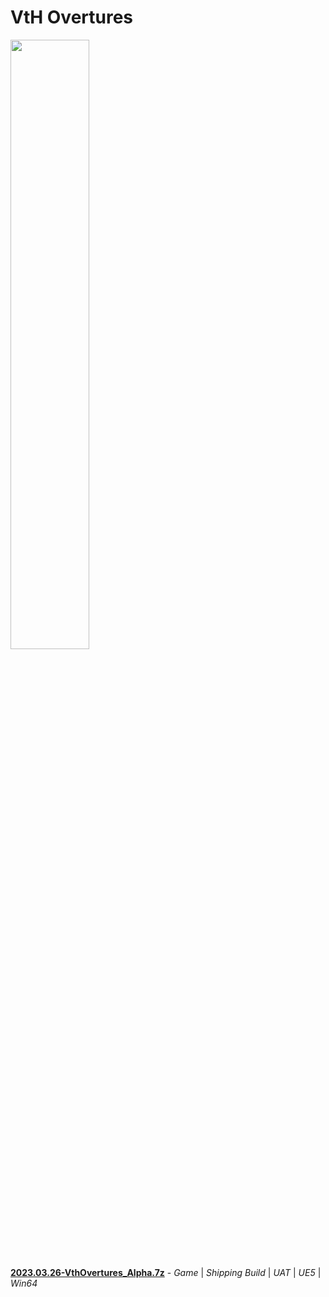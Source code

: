 # VtH Overtures

<img src="https://github.com/williamwml/VthOvertures/blob/experimental/Art/GameSplash.png" width="50%" height="50%">

[__2023.03.26-VthOvertures_Alpha.7z__](https://github.com/williamwml/VthOvertures/blob/experimental/Drafts/2022.03.26-VthOvertures_Alpha.7z) - *Game* | *Shipping Build* | *UAT* | *UE5* | *Win64*
